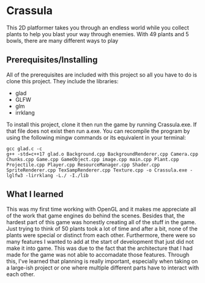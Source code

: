 # Crassula
This 2D platformer takes you through an endless world while you collect plants to help you blast your way through enemies. With 49 plants and 5 bowls, there are many different ways to play

## Prerequisites/Installing
All of the prerequisites are included with this project so all you have to do is clone this project.
They include the libraries:
  - glad
  - GLFW
  - glm
  - irrklang

To install this project, clone it then run the game by running Crassula.exe. If that file does not exist then run a.exe.
You can recompile the program by using the following mingw commands or its equivalent in your terminal:
```
gcc glad.c -c
g++ -std=c++17 glad.o Background.cpp BackgroundRenderer.cpp Camera.cpp Chunks.cpp Game.cpp GameObject.cpp image.cpp main.cpp Plant.cpp Projectile.cpp Player.cpp ResourceManager.cpp Shader.cpp SpriteRenderer.cpp TexSampRenderer.cpp Texture.cpp -o Crassula.exe -lglfw3 -lirrklang -L./ -I./lib
```

## What I learned
This was my first time working with OpenGL and it makes me appreciate all of the work that game engines do behind the scenes. Besides that, the hardest part of this game was honestly creating all of the stuff in the game. Just trying to think of 50 plants took a lot of time and after a bit, none of the plants were special or distinct from each other. Furthermore, there were so many features I wanted to add at the start of development that just did not make it into game. This was due to the fact that the architecture that I had made for the game was not able to accomadate those features. Through this, I've learned that planning is really important, especially when taking on a large-ish project or one where multiple different parts have to interact with each other.
